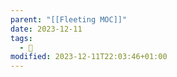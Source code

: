 ```yaml
---
parent: "[[Fleeting MOC]]"
date: 2023-12-11
tags:
  - 🦠
modified: 2023-12-11T22:03:46+01:00
---
```

